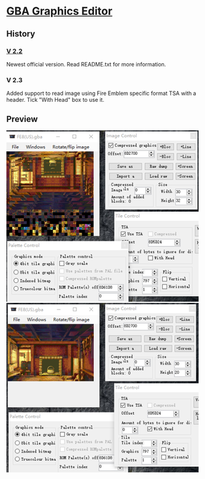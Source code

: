 ﻿# [GBA Graphics Editor](https://serenesforest.net/forums/index.php?/topic/26913-nintenlords-hacking-utilities/)

## History

### [V 2.2](https://www.dropbox.com/s/bc335ryiavgp123/GBA%20Graphics%20Editor.zip?dl=0)
Newest official version. Read README.txt for more information.

### V 2.3
Added support to read image using Fire Emblem specific format TSA with a header. Tick "With Head" box to use it.

## Preview
![unticked](https://raw.githubusercontent.com/laqieer/GBA_Graphics_Editor/master/img/Plain_TSA.PNG)
![ticked](https://raw.githubusercontent.com/laqieer/GBA_Graphics_Editor/master/img/TSA_with_Header.PNG)